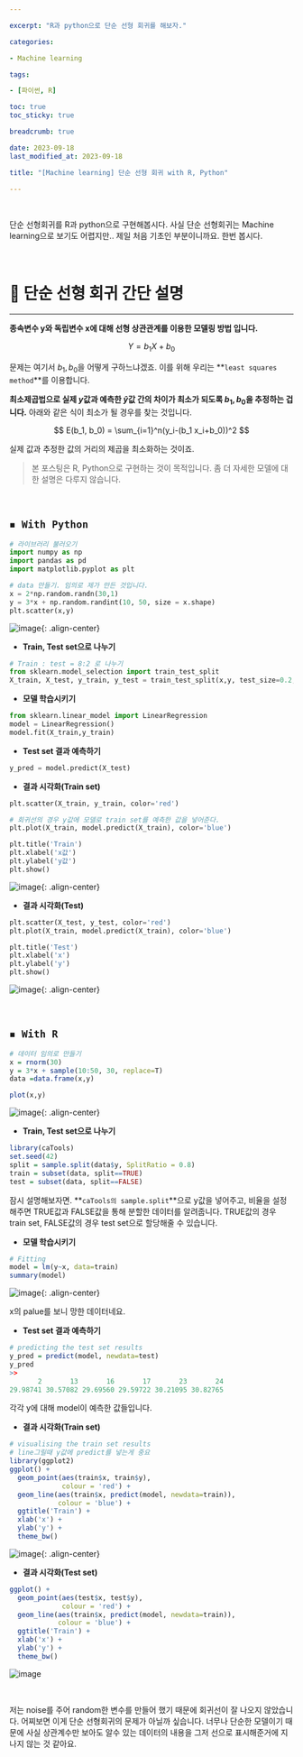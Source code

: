 ```yaml
---

excerpt: "R과 python으로 단순 선형 회귀를 해보자."

categories:

- Machine learning

tags:

- [파이썬, R]

toc: true
toc_sticky: true

breadcrumb: true

date: 2023-09-18
last_modified_at: 2023-09-18

title: "[Machine learning] 단순 선형 회귀 with R, Python"

---
```


<br>

단순 선형회귀를 R과 python으로 구현해봅시다. 사실 단순 선형회귀는 Machine learning으로 보기도 어렵지만.. 제일 처음 기초인 부분이니까요. 한번 봅시다.

<br>

# 📌 단순 선형 회귀 간단 설명

---

**종속변수 y와 독립변수 x에 대해 선형 상관관계를 이용한 모델링 방법 입니다.**

$$
Y = b_1X + b_0
$$

문제는 여기서 $b_1, b_0$을 어떻게 구하느냐겠죠. 이를 위해 우리는 **`least squares method`**를 이용합니다.

**최소제곱법으로 실제 $y$값과 예측한 $\hat{y}$값 간의 차이가 최소가 되도록 $b_1, b_0$을 추정하는 겁니다.** 아래와 같은 식이 최소가 될 경우를 찾는 것입니다.

$$
E(b_1, b_0) = \sum_{i=1}^n(y_i-(b_1 x_i+b_0))^2
$$

실제 값과 추정한 값의 거리의 제곱을 최소화하는 것이죠.

> 본 포스팅은 R, Python으로 구현하는 것이 목적입니다. 좀 더 자세한 모델에 대한 설명은 다루지 않습니다.

<br>

## `◾ With Python`

```python
# 라이브러리 불러오기
import numpy as np
import pandas as pd
import matplotlib.pyplot as plt

# data 만들기. 임의로 제가 만든 것입니다.
x = 2*np.random.randn(30,1)
y = 3*x + np.random.randint(10, 50, size = x.shape)
plt.scatter(x,y)
```

![image](https://github.com/novicedata/baekjoon/assets/88019539/4fc5a7a0-8f18-455f-a936-da2ea71eae11){: .align-center}

- **Train, Test set으로 나누기**
  

```python
# Train : test = 8:2 로 나누기 
from sklearn.model_selection import train_test_split
X_train, X_test, y_train, y_test = train_test_split(x,y, test_size=0.2, random_state=42)
```

- **모델 학습시키기**
  

```python
from sklearn.linear_model import LinearRegression
model = LinearRegression()
model.fit(X_train,y_train)
```

- **Test set 결과 예측하기**
  

```python
y_pred = model.predict(X_test)
```

- **결과 시각화(Train set)**
  

```python
plt.scatter(X_train, y_train, color='red')

# 회귀선의 경우 y값에 모델로 train set를 예측한 값을 넣어준다.
plt.plot(X_train, model.predict(X_train), color='blue')

plt.title('Train')
plt.xlabel('x값')
plt.ylabel('y값')
plt.show()
```

![image](https://github.com/novicedata/baekjoon/assets/88019539/c19936aa-575c-4d6f-942d-ddbf37871950){: .align-center}

- **결과 시각화(Test)**
  

```python
plt.scatter(X_test, y_test, color='red')
plt.plot(X_train, model.predict(X_train), color='blue')

plt.title('Test')
plt.xlabel('x')
plt.ylabel('y')
plt.show()
```

![image](https://github.com/novicedata/baekjoon/assets/88019539/4fce9555-7fe0-4ac9-b642-7a27b8624fd4){: .align-center}

<br>

## `◾ With R`

```r
# 데이터 임의로 만들기
x = rnorm(30)
y = 3*x + sample(10:50, 30, replace=T)
data =data.frame(x,y)

plot(x,y)
```

![image](https://github.com/novicedata/baekjoon/assets/88019539/1b92dcaa-6c97-45b8-99dd-817f14260f14){: .align-center}

- **Train, Test set으로 나누기**
  

```r
library(caTools)
set.seed(42)
split = sample.split(data$y, SplitRatio = 0.8)
train = subset(data, split==TRUE)
test = subset(data, split==FALSE)
```

잠시 설명해보자면. **`caTools의 sample.split`**으로 y값을 넣어주고, 비율을 설정해주면 TRUE값과 FALSE값을 통해 분할한 데이터를 알려줍니다. TRUE값의 경우 train set, FALSE값의 경우 test set으로 할당해줄 수 있습니다.

- **모델 학습시키기**
  

```r
# Fitting
model = lm(y~x, data=train)
summary(model)
```

![image](https://github.com/novicedata/baekjoon/assets/88019539/982c6d8e-21e4-4462-9dae-dfdd4f32b54a){: .align-center}

x의 palue를 보니 망한 데이터네요.

- **Test set 결과 예측하기**
  

```r
# predicting the test set results
y_pred = predict(model, newdata=test)
y_pred
>>
       2       13       16       17       23       24 
29.98741 30.57082 29.69560 29.59722 30.21095 30.82765
```

각각 y에 대해 model이 예측한 값들입니다.

- **결과 시각화(Train set)**
  

```r
# visualising the train set results
# line그릴때 y값에 predict를 넣는게 중요
library(ggplot2)
ggplot() +
  geom_point(aes(train$x, train$y),
             colour = 'red') +
  geom_line(aes(train$x, predict(model, newdata=train)),
            colour = 'blue') +
  ggtitle('Train') +
  xlab('x') +
  ylab('y') +
  theme_bw()
```

![image](https://github.com/novicedata/baekjoon/assets/88019539/cd4d018e-bbd7-411c-94ec-ff69c8f79ebc){: .align-center}

- **결과 시각화(Test set)**
  

```r
ggplot() +
  geom_point(aes(test$x, test$y),
             colour = 'red') +
  geom_line(aes(train$x, predict(model, newdata=train)),
            colour = 'blue') +
  ggtitle('Train') +
  xlab('x') +
  ylab('y') +
  theme_bw()
```

![image](https://github.com/novicedata/baekjoon/assets/88019539/93210dae-9fdc-4207-89ad-cdca37c96b3f)

<br>

저는 noise를 주어 random한 변수를 만들어 했기 때문에 회귀선이 잘 나오지 않았습니다. 어찌보면 이게 단순 선형회귀의 문제가 아닐까 싶습니다. 너무나 단순한 모델이기 때문에 사실 상관계수만 보아도 알수 있는 데이터의 내용을 그저 선으로 표시해준거에 지나지 않는 것 같아요.
